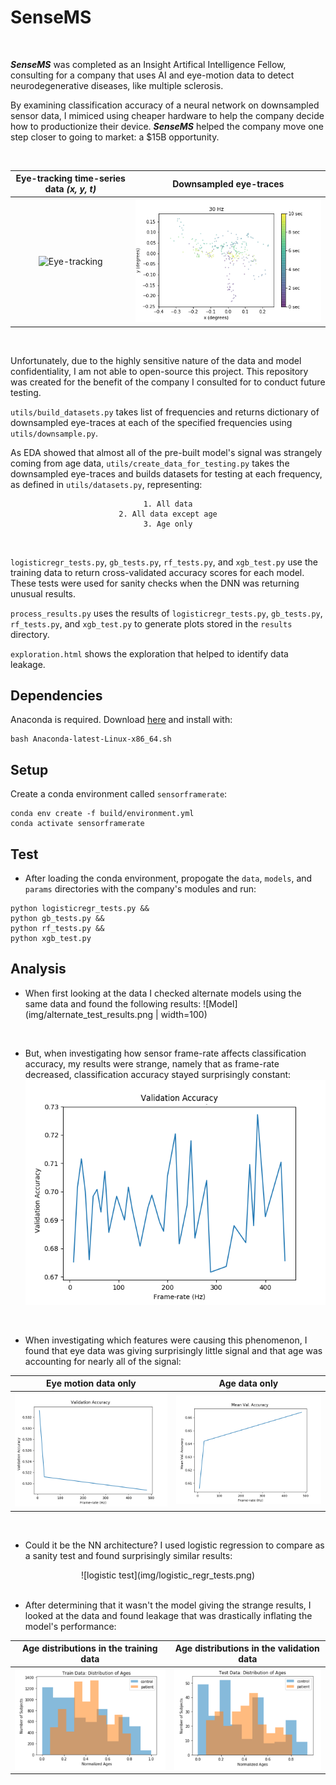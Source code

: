 # SenseMS
<br>

***SenseMS*** was completed as an Insight Artifical Intelligence Fellow, consulting for a company that uses AI and eye-motion data to detect neurodegenerative diseases, like multiple sclerosis.
<br>

By examining classification accuracy of a neural network on downsampled sensor data, I mimiced using cheaper hardware to help the company decide how to productionize their device. ***SenseMS*** helped the company move one step closer to going to market: a $15B opportunity.

<br>

Eye-tracking time-series data *(x, y, t)*    |  Downsampled eye-traces
:------------------------:|:-------------------:
![Eye-tracking](https://media.giphy.com/media/blle4NCmxmMne/giphy.gif)  |  ![Model](img/downsampling.gif)
<br>

Unfortunately, due to the highly sensitive nature of the data and model confidentiality, I am not able to open-source this project. This repository was created for the benefit of the company I consulted for to conduct future testing.
<br>

`utils/build_datasets.py` takes list of frequencies and returns dictionary of downsampled eye-traces at each of the specified frequencies using `utils/downsample.py`.
<br>

As EDA showed that almost all of the pre-built model's signal was strangely coming from age data, `utils/create_data_for_testing.py` takes the downsampled eye-traces and builds datasets for testing at each frequency, as defined in `utils/datasets.py`, representing:
<center>

	1. All data
	2. All data except age
	3. Age only
</center>
<br>

`logisticregr_tests.py`, `gb_tests.py`, `rf_tests.py`, and `xgb_test.py` use the training data to return cross-validated accuracy scores for each model. These tests were used for sanity checks when the DNN was returning unusual results.
<br>

`process_results.py` uses the results of `logisticregr_tests.py`, `gb_tests.py`, `rf_tests.py`, and `xgb_test.py` to generate plots stored in the `results` directory.
<br>

`exploration.html` shows the exploration that helped to identify data leakage.
<br>

## Dependencies
Anaconda is required. Download [here](https://conda.io/en/latest/miniconda.html) and install with:
```
bash Anaconda-latest-Linux-x86_64.sh
```

## Setup
Create a conda environment called `sensorframerate`:

```
conda env create -f build/environment.yml
conda activate sensorframerate
```

## Test
- After loading the conda environment, propogate the `data`, `models`, and `params` directories with the company's modules and run:

```
python logisticregr_tests.py &&
python gb_tests.py &&
python rf_tests.py &&
python xgb_test.py
```

## Analysis
- When first looking at the data I checked alternate models using the same data
and found the following results:
![Model](img/alternate_test_results.png | width=100)
<br>

- But, when investigating how sensor frame-rate affects classification accuracy, my results were strange, namely that as frame-rate decreased, classification accuracy stayed surprisingly constant:
![Model](img/all_data_accuracy.png)
<br>

- When investigating which features were causing this phenomenon, I found that eye data was giving surprisingly little signal and that age was accounting for nearly all of the signal:

Eye motion data only   |  Age data only
:------------------------:|:-------------------:
![eye-traces only](img/eyetraces_only_accuracy.png) | ![age data only](img/age_only_accuracy.png)
<br>

- Could it be the NN architecture? I used logistic regression to compare as a sanity test and found surprisingly similar results:
<center>
![logistic test](img/logistic_regr_tests.png)
</center>
<br>

- After determining that it wasn't the model giving the strange results, I looked at the data
and found leakage that was drastically inflating the model's performance:

Age distributions in the training data   |  Age distributions in the validation data
:------------------------:|:-------------------:
![train](img/age_distr_train.png) | ![test](img/age_distr_test.png)
<br>
